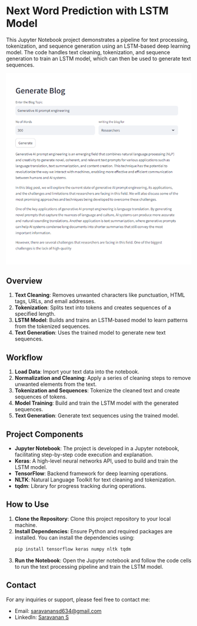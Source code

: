 # Next Word Prediction with LSTM Model

This Jupyter Notebook project demonstrates a pipeline for text processing, tokenization, and sequence generation using an LSTM-based deep learning model. The code handles text cleaning, tokenization, and sequence generation to train an LSTM model, which can then be used to generate text sequences.

![Working](https://github.com/Saravanan-SD/Blog-Generation-using-LLama-2/blob/main/Screenshot%202024-04-03%20115119.png)

## Overview

1. **Text Cleaning**: Removes unwanted characters like punctuation, HTML tags, URLs, and email addresses.
2. **Tokenization**: Splits text into tokens and creates sequences of a specified length.
3. **LSTM Model**: Builds and trains an LSTM-based model to learn patterns from the tokenized sequences.
4. **Text Generation**: Uses the trained model to generate new text sequences.

## Workflow

1. **Load Data**: Import your text data into the notebook.
2. **Normalization and Cleaning**: Apply a series of cleaning steps to remove unwanted elements from the text.
3. **Tokenization and Sequences**: Tokenize the cleaned text and create sequences of tokens.
4. **Model Training**: Build and train the LSTM model with the generated sequences.
5. **Text Generation**: Generate text sequences using the trained model.

## Project Components

- **Jupyter Notebook**: The project is developed in a Jupyter notebook, facilitating step-by-step code execution and explanation.
- **Keras**: A high-level neural networks API, used to build and train the LSTM model.
- **TensorFlow**: Backend framework for deep learning operations.
- **NLTK**: Natural Language Toolkit for text cleaning and tokenization.
- **tqdm**: Library for progress tracking during operations.

## How to Use

1. **Clone the Repository**: Clone this project repository to your local machine.
2. **Install Dependencies**: Ensure Python and required packages are installed. You can install the dependencies using:
   ```bash
   pip install tensorflow keras numpy nltk tqdm
3. **Run the Notebook**: Open the Jupyter notebook and follow the code cells to run the text processing pipeline and train the LSTM model.

## Contact
For any inquiries or support, please feel free to contact me:

- Email: [saravanansd634@gmail.com](mailto:saravanansd634@gmail.com)
- LinkedIn: [Saravanan S](https://www.linkedin.com/in/sdsaravanan/)
